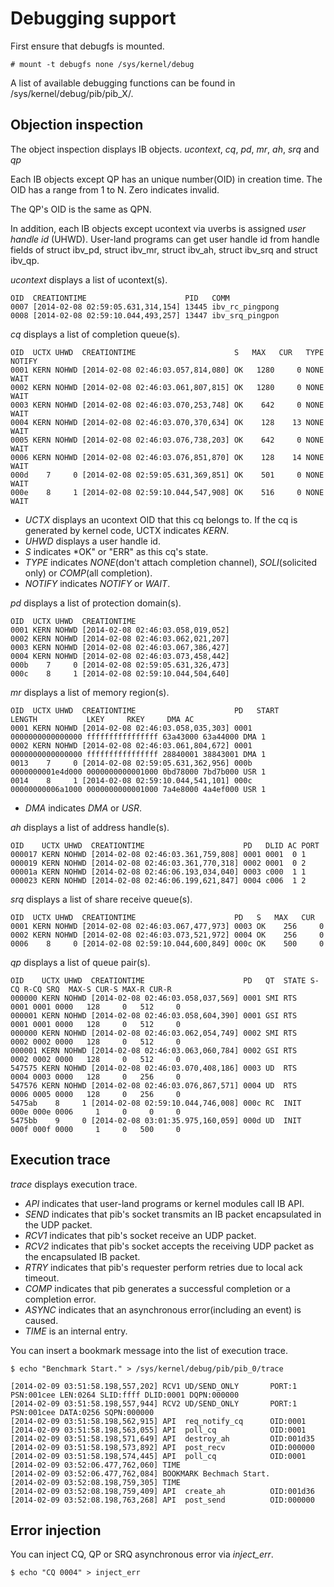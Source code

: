 Debugging support
=================

First ensure that debugfs is mounted.

    # mount -t debugfs none /sys/kernel/debug

A list of available debugging functions can be found in /sys/kernel/debug/pib/pib_X/.


Objection inspection
--------------------

The object inspection displays IB objects.
_ucontext_, _cq_, _pd_, _mr_, _ah_, _srq_ and _qp_

Each IB objects except QP has an unique number(OID) in creation time.
The OID has a range from 1 to N.
Zero indicates invalid.

The QP's OID is the same as QPN.

In addition, each IB objects except ucontext via uverbs is assigned *user handle id* (UHWD).
User-land programs can get user handle id from handle fields of struct ibv_pd, struct ibv_mr, struct ibv_ah, struct ibv_srq and struct ibv_qp.

_ucontext_ displays a list of ucontext(s).

    OID  CREATIONTIME                      PID   COMM
    0007 [2014-02-08 02:59:05.631,314,154] 13445 ibv_rc_pingpong
    0008 [2014-02-08 02:59:10.044,493,257] 13447 ibv_srq_pingpon

_cq_ displays a list of completion queue(s).

    OID  UCTX UHWD  CREATIONTIME                      S   MAX   CUR   TYPE NOTIFY
    0001 KERN NOHWD [2014-02-08 02:46:03.057,814,080] OK   1280     0 NONE WAIT
    0002 KERN NOHWD [2014-02-08 02:46:03.061,807,815] OK   1280     0 NONE WAIT
    0003 KERN NOHWD [2014-02-08 02:46:03.070,253,748] OK    642     0 NONE WAIT
    0004 KERN NOHWD [2014-02-08 02:46:03.070,370,634] OK    128    13 NONE WAIT
    0005 KERN NOHWD [2014-02-08 02:46:03.076,738,203] OK    642     0 NONE WAIT
    0006 KERN NOHWD [2014-02-08 02:46:03.076,851,870] OK    128    14 NONE WAIT
    000d    7     0 [2014-02-08 02:59:05.631,369,851] OK    501     0 NONE WAIT
    000e    8     1 [2014-02-08 02:59:10.044,547,908] OK    516     0 NONE WAIT

* _UCTX_ displays an ucontext OID that this cq belongs to. If the cq is generated by kernel code, UCTX indicates *KERN*.
* _UHWD_ displays a user handle id.
* _S_ indicates *OK" or "ERR" as this cq's state.
* _TYPE_ indicates *NONE*(don't attach completion channel), *SOLI*(solicited only) or *COMP*(all completion).
* _NOTIFY_ indicates *NOTIFY* or *WAIT*.

_pd_ displays a list of protection domain(s).

    OID  UCTX UHWD  CREATIONTIME
    0001 KERN NOHWD [2014-02-08 02:46:03.058,019,052]
    0002 KERN NOHWD [2014-02-08 02:46:03.062,021,207]
    0003 KERN NOHWD [2014-02-08 02:46:03.067,386,427]
    0004 KERN NOHWD [2014-02-08 02:46:03.073,458,442]
    000b    7     0 [2014-02-08 02:59:05.631,326,473]
    000c    8     1 [2014-02-08 02:59:10.044,504,640]

_mr_ displays a list of memory region(s).

    OID  UCTX UHWD  CREATIONTIME                      PD   START            LENGTH           LKEY     RKEY     DMA AC
    0001 KERN NOHWD [2014-02-08 02:46:03.058,035,303] 0001 0000000000000000 ffffffffffffffff 63a43000 63a44000 DMA 1
    0002 KERN NOHWD [2014-02-08 02:46:03.061,804,672] 0001 0000000000000000 ffffffffffffffff 28840001 38843001 DMA 1
    0013    7     0 [2014-02-08 02:59:05.631,362,956] 000b 0000000001e4d000 0000000000001000 0bd78000 7bd7b000 USR 1
    0014    8     1 [2014-02-08 02:59:10.044,541,101] 000c 00000000006a1000 0000000000001000 7a4e8000 4a4ef000 USR 1

* _DMA_ indicates *DMA* or *USR*.

_ah_ displays a list of address handle(s).

    OID    UCTX UHWD  CREATIONTIME                      PD   DLID AC PORT
    000017 KERN NOHWD [2014-02-08 02:46:03.361,759,808] 0001 0001  0 1
    000019 KERN NOHWD [2014-02-08 02:46:03.361,770,318] 0002 0001  0 2
    00001a KERN NOHWD [2014-02-08 02:46:06.193,034,040] 0003 c000  1 1
    000023 KERN NOHWD [2014-02-08 02:46:06.199,621,847] 0004 c006  1 2

_srq_ displays a list of share receive queue(s).

    OID  UCTX UHWD  CREATIONTIME                      PD   S   MAX   CUR
    0001 KERN NOHWD [2014-02-08 02:46:03.067,477,973] 0003 OK    256     0
    0002 KERN NOHWD [2014-02-08 02:46:03.073,521,972] 0004 OK    256     0
    0006    8     0 [2014-02-08 02:59:10.044,600,849] 000c OK    500     0

_qp_ displays a list of queue pair(s).

    OID    UCTX UHWD  CREATIONTIME                      PD   QT  STATE S-CQ R-CQ SRQ  MAX-S CUR-S MAX-R CUR-R
    000000 KERN NOHWD [2014-02-08 02:46:03.058,037,569] 0001 SMI RTS   0001 0001 0000   128     0   512     0
    000001 KERN NOHWD [2014-02-08 02:46:03.058,604,390] 0001 GSI RTS   0001 0001 0000   128     0   512     0
    000000 KERN NOHWD [2014-02-08 02:46:03.062,054,749] 0002 SMI RTS   0002 0002 0000   128     0   512     0
    000001 KERN NOHWD [2014-02-08 02:46:03.063,060,784] 0002 GSI RTS   0002 0002 0000   128     0   512     0
    547575 KERN NOHWD [2014-02-08 02:46:03.070,408,186] 0003 UD  RTS   0004 0003 0000   128     0   256     0
    547576 KERN NOHWD [2014-02-08 02:46:03.076,867,571] 0004 UD  RTS   0006 0005 0000   128     0   256     0
    5475ab    8     1 [2014-02-08 02:59:10.044,746,008] 000c RC  INIT  000e 000e 0006     1     0     0     0
    5475bb    9     0 [2014-02-08 03:01:35.975,160,059] 000d UD  INIT  000f 000f 0000     1     0   500     0

Execution trace
---------------

_trace_ displays execution trace.

* _API_ indicates that user-land programs or kernel modules call IB API.
* _SEND_ indicates that pib's socket transmits an IB packet encapsulated in the UDP packet.
* _RCV1_ indicates that pib's socket receive an UDP packet. 
* _RCV2_ indicates that pib's socket  accepts the receiving UDP packet as the encapsulated IB packet.
* _RTRY_ indicates that pib's requester perform retries due to local ack timeout.
* _COMP_ indicates that pib generates a successful completion or a completion error.
* _ASYNC_ indicates that an asynchronous error(including an event) is caused.
* _TIME_ is an internal entry.

You can insert a bookmark message into the list of execution trace.

    $ echo "Benchmark Start." > /sys/kernel/debug/pib/pib_0/trace

    [2014-02-09 03:51:58.198,557,202] RCV1 UD/SEND_ONLY       PORT:1 PSN:001cee LEN:0264 SLID:ffff DLID:0001 DQPN:000000
    [2014-02-09 03:51:58.198,557,944] RCV2 UD/SEND_ONLY       PORT:1 PSN:001cee DATA:0256 SQPN:000000
    [2014-02-09 03:51:58.198,562,915] API  req_notify_cq      OID:0001
    [2014-02-09 03:51:58.198,563,055] API  poll_cq            OID:0001
    [2014-02-09 03:51:58.198,571,649] API  destroy_ah         OID:001d35
    [2014-02-09 03:51:58.198,573,892] API  post_recv          OID:000000
    [2014-02-09 03:51:58.198,574,445] API  poll_cq            OID:0001
    [2014-02-09 03:52:06.477,762,060] TIME
    [2014-02-09 03:52:06.477,762,084] BOOKMARK Bechmach Start.
    [2014-02-09 03:52:08.198,759,305] TIME
    [2014-02-09 03:52:08.198,759,409] API  create_ah          OID:001d36
    [2014-02-09 03:52:08.198,763,268] API  post_send          OID:000000

Error injection
---------------

You can inject CQ, QP or SRQ asynchronous error via _inject_err_.

    $ echo "CQ 0004" > inject_err
